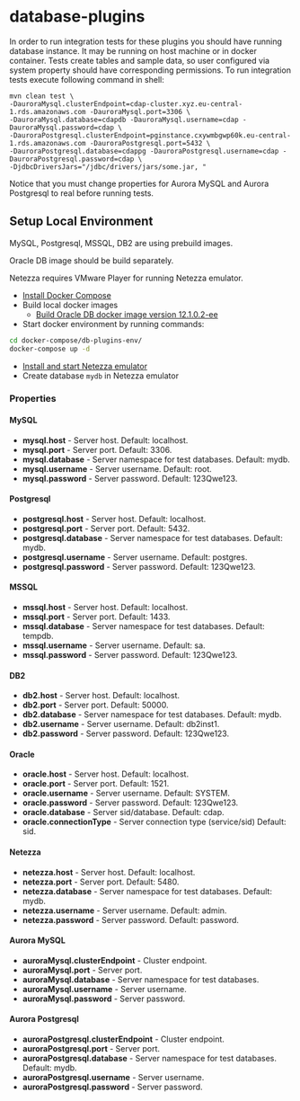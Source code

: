 # database-plugins

In order to run integration tests for these plugins you should have running database instance. It may be running on host
machine or in docker container. Tests create tables and sample data, so user configured via system property should have 
corresponding permissions. To run integration tests execute following command in shell:
```
mvn clean test \ 
-DauroraMysql.clusterEndpoint=cdap-cluster.xyz.eu-central-1.rds.amazonaws.com -DauroraMysql.port=3306 \
-DauroraMysql.database=cdapdb -DauroraMysql.username=cdap -DauroraMysql.password=cdap \
-DauroraPostgresql.clusterEndpoint=pginstance.cxywmbgwp60k.eu-central-1.rds.amazonaws.com -DauroraPostgresql.port=5432 \
-DauroraPostgresql.database=cdappg -DauroraPostgresql.username=cdap -DauroraPostgresql.password=cdap \
-DjdbcDriversJars="/jdbc/drivers/jars/some.jar, "
```
Notice that you must change properties for Aurora MySQL and Aurora Postgresql to real before running tests.
## Setup Local Environment
MySQL, Postgresql, MSSQL, DB2 are using prebuild images.

Oracle DB image should be build separately.

Netezza requires VMware Player for running Netezza emulator.

* [Install Docker Compose](https://docs.docker.com/compose/install/)
* Build local docker images
  * [Build Oracle DB docker image version 12.1.0.2-ee](https://github.com/oracle/docker-images/tree/master/OracleDatabase/SingleInstance)
* Start docker environment by running commands:
```bash
cd docker-compose/db-plugins-env/
docker-compose up -d
```
* [Install and start Netezza emulator](http://dwgeek.com/install-vmware-player-netezza-emulator.html/)
* Create database `mydb` in Netezza emulator

### Properties
#### MySQL
* **mysql.host** - Server host. Default: localhost.
* **mysql.port** - Server port. Default: 3306.
* **mysql.database** - Server namespace for test databases. Default: mydb.
* **mysql.username** - Server username. Default: root.
* **mysql.password** - Server password. Default: 123Qwe123.
#### Postgresql
* **postgresql.host** - Server host. Default: localhost.
* **postgresql.port** - Server port. Default: 5432.
* **postgresql.database** - Server namespace for test databases. Default: mydb.
* **postgresql.username** - Server username. Default: postgres.
* **postgresql.password** - Server password. Default: 123Qwe123.
#### MSSQL
* **mssql.host** - Server host. Default: localhost.
* **mssql.port** - Server port. Default: 1433.
* **mssql.database** - Server namespace for test databases. Default: tempdb.
* **mssql.username** - Server username. Default: sa.
* **mssql.password** - Server password. Default: 123Qwe123.
#### DB2
* **db2.host** - Server host. Default: localhost.
* **db2.port** - Server port. Default: 50000. 
* **db2.database** - Server namespace for test databases. Default: mydb.
* **db2.username** - Server username. Default: db2inst1.
* **db2.password** - Server password. Default: 123Qwe123.
#### Oracle
* **oracle.host** - Server host. Default: localhost.
* **oracle.port** - Server port. Default: 1521.
* **oracle.username** - Server username. Default: SYSTEM.
* **oracle.password** - Server password. Default: 123Qwe123.
* **oracle.database** - Server sid/database. Default: cdap.
* **oracle.connectionType** - Server connection type (service/sid) Default: sid.
#### Netezza
* **netezza.host** - Server host. Default: localhost.
* **netezza.port** - Server port. Default: 5480.
* **netezza.database** - Server namespace for test databases. Default: mydb.
* **netezza.username** - Server username. Default: admin.
* **netezza.password** - Server password. Default: password.
#### Aurora MySQL
* **auroraMysql.clusterEndpoint** - Cluster endpoint.
* **auroraMysql.port** - Server port.
* **auroraMysql.database** - Server namespace for test databases.
* **auroraMysql.username** - Server username.
* **auroraMysql.password** - Server password.
#### Aurora Postgresql
* **auroraPostgresql.clusterEndpoint** - Cluster endpoint.
* **auroraPostgresql.port** - Server port.
* **auroraPostgresql.database** - Server namespace for test databases. Default: mydb.
* **auroraPostgresql.username** - Server username.
* **auroraPostgresql.password** - Server password.  